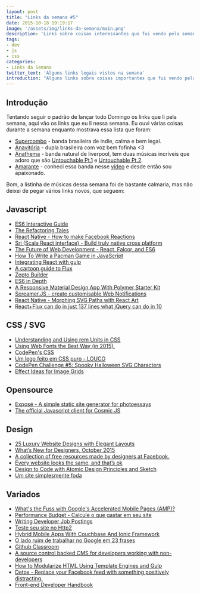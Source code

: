 ```yaml
---
layout: post
title: "Links da semana #5"
date: 2015-10-18 19:19:17
image: '/assets/img/links-da-semana/main.png'
description: 'Links sobre coisas interessantes que fui vendo pela semana.'
tags:
- dev
- js
- css
categories:
- Links da Semana
twitter_text: 'Alguns links legais vistos na semana'
introduction: "Alguns links sobre coisas importantes que fui vendo pela semana e acho que todos deveriam ler."
---
```


## Introdução

Tentando seguir o padrão de lançar todo Domingo os links que li pela semana, aqui vão os links que eu li nessa semana. Eu ouvi várias coisas durante a semana enquanto mostrava essa lista que foram: 

- [Supercombo](https://open.spotify.com/artist/73HkjgziMO6I83vFOS8mo1) - banda brasileira de indie, calma e bem legal.
- [Anavitória](https://open.spotify.com/artist/1sPg5EHuQXTMElpZ4iUgXe) - dupla brasileira com voz bem fofinha <3
- [Anathema](https://open.spotify.com/artist/0ZXKT0FCsLWkSLCjoBJgBX) - banda natural de liverpool, tem duas músicas incríveis que adoro que são [Untouchable Pt.1](https://open.spotify.com/track/7uMlAgdCGMnxaRfRlZZWDs) e [Untouchable Pt.2](https://open.spotify.com/track/3w3hBA9IiyioNpvcxZSJQL).
- [Amarante](https://open.spotify.com/artist/3yR3HP47svRNUefemTZAAc) - conheci essa banda nesse [vídeo](https://www.youtube.com/watch?v=eRvk5UQY1Js&spfreload=10) e desde então sou apaixonado.

Bom, a listinha de músicas dessa semana foi de bastante calmaria, mas não deixei de pegar vários links novos, que seguem:

## Javascript

- [ES6 Interactive Guide](http://projects.formidablelabs.com/es6-interactive-guide/#/)
- [The Refactoring Tales](http://javascriptplayground.com/the-refactoring-tales/refactoring-tales.html)
- [React Native - How to make Facebook Reactions](http://browniefed.com/blog/2015/10/11/react-native-how-to-make-facebook-reactions/)
- [Sri (Scala React interface) - Build truly native cross platform](https://github.com/chandu0101/sri)
- [The Future of Web Development - React, Falcor, and ES6](http://engineering.widen.com/blog/future-of-the-web-react-falcor/)
- [How To Write a Pacman Game in JavaScript](http://www.masswerk.at/JavaPac/pacman-howto.html)
- [Integrating React with gulp](https://jonsuh.com/blog/integrating-react-with-gulp/)
- [A cartoon guide to Flux](https://code-cartoons.com/a-cartoon-guide-to-flux-6157355ab207)
- [Zepto Builder](http://github.e-sites.nl/zeptobuilder)
- [ES6 in Depth](https://ponyfoo.com/articles/tagged/es6-in-depth)
- [A Responsive Material Design App With Polymer Starter Kit](http://www.smashingmagazine.com/2015/10/responsive-material-design-app-with-polymer-starter-kit/)
- [Screamer.JS - create customisable Web Notifications](https://github.com/willianjusten/screamer-js/)
- [React Native - Morphing SVG Paths with React Art](http://browniefed.com/blog/2015/10/14/react-native-morphing-svg-paths-with-react-art/)
- [React+Flux can do in just 137 lines what jQuery can do in 10](http://swizec.com/blog/reactflux-can-do-in-just-137-lines-what-jquery-can-do-in-10/swizec/6740)

## CSS / SVG

- [Understanding and Using rem Units in CSS](http://www.sitepoint.com/understanding-and-using-rem-units-in-css/)
- [Using Web Fonts the Best Way (in 2015).](https://helloanselm.com/2015/using-webfonts-in-2015/)
- [CodePen's CSS](http://codepen.io/chriscoyier/post/codepens-css)
- [Um lego feito em CSS puro - LOUCO](http://codepen.io/rachel_web/pen/rOLRvM/)
- [CodePen Challenge #5: Spooky Halloween SVG Characters](http://codepen.io/collection/nJGmgJ/)
- [Effect Ideas for Image Grids](http://tympanus.net/codrops/2015/10/15/effect-ideas-for-image-grids/)

## Opensource

- [Exposé - A simple static site generator for photoessays](https://github.com/Jack000/Expose)
- [The official Javascript client for Cosmic JS](https://github.com/cosmicjs/cosmicjs-node)

## Design

- [25 Luxury Website Designs with Elegant Layouts](http://line25.com/inspiration/luxury-website-designs)
- [What’s New for Designers, October 2015](http://www.webdesignerdepot.com/2015/10/whats-new-for-designers-october-2015/)
- [A collection of free resources made by designers at Facebook.](http://facebook.github.io/design/)
- [Every website looks the same, and that’s ok](https://medium.com/@WebdesignerDepot/every-website-looks-the-same-and-that-s-ok-36c32bd8a1dd)
- [Design to Code with Atomic Design Principles and Sketch](https://medium.com/re-write/the-unicorn-workflow-design-to-code-with-atomic-design-principles-and-sketch-8b0fe7d05a37)
- [Um site simplesmente foda](http://keepearthquakesweird.com/)

## Variados

- [What's the Fuss with Google's Accelerated Mobile Pages (AMP)?](https://auth0.com/blog/2015/10/12/whats-the-fuss-with-googles-accelerated-mobile-pages-amp/)
- [Performance Budget - Calcule o que gastar em seu site](http://www.performancebudget.io/)
- [Writing Developer Job Postings](http://www.tokyodev.com/2015/08/28/writing-developer-job-posting/)
- [Teste seu site no Http2](http://http2.loadimpact.com/)
- [Hybrid Mobile Apps With Couchbase And Ionic Framework](http://blog.couchbase.com/hybrid-mobile-apps-with-couchbase-and-ionic-framework)
- [O lado ruim de trabalhar no Google em 23 frases](http://exame.abril.com.br/carreira/noticias/o-lado-ruim-de-trabalhar-no-google-em-23-frases/lista)
- [Github Classroom](https://classroom.github.com/)
- [A source control backed CMS for developers working with non-developers](http://cloudcannon.com/)
- [How to Modularize HTML Using Template Engines and Gulp](http://www.zell-weekeat.com/nunjucks-with-gulp)
- [Detox - Replace your Facebook feed with something positively distracting.](http://usedetox.com/)
- [Front-end Developer Handbook](https://frontendmasters.gitbooks.io/front-end-handbook/content/index.html)
